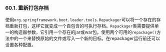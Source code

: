 ### 60.1. 重新打包存档

使用`org.springframework.boot.loader.tools.Repackager`可以将一个存在的存档重新打包，这样它就变成一个自包含的可执行存档。`Repackager`类需要提供单一的构造器参数，它引用一个存在的jar或war包。使用两个可用的`repackage()`方法中的一个来替换原始的文件或写入一个新的目标。在repackager运行前还可以设置各种配置。
